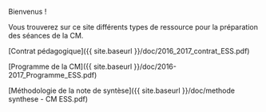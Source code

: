 Bienvenus !

Vous trouverez sur ce site différents types de ressource pour la préparation des séances de la CM.

[Contrat pédagogique]({{ site.baseurl }}/doc/2016_2017_contrat_ESS.pdf)

[Programme de la CM]({{ site.baseurl }}/doc/2016-2017_Programme_ESS.pdf)

[Méthodologie de la note de syntèse]({{ site.baseurl }}/doc/methode synthese - CM ESS.pdf)
